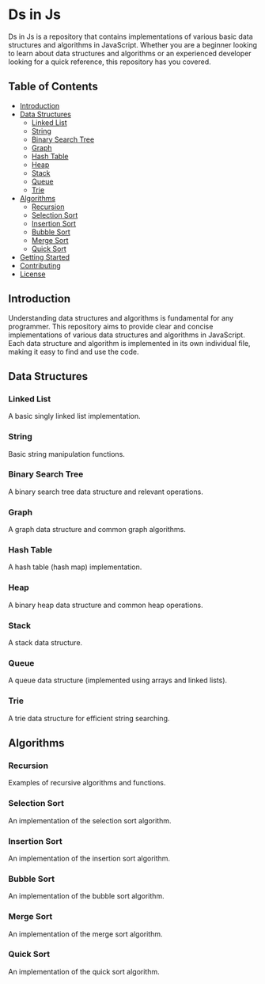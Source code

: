 # Ds in Js

Ds in Js is a repository that contains implementations of various basic data structures and algorithms in JavaScript. Whether you are a beginner looking to learn about data structures and algorithms or an experienced developer looking for a quick reference, this repository has you covered.

## Table of Contents

- [Introduction](#introduction)
- [Data Structures](#data-structures)
  - [Linked List](#linked-list)
  - [String](#string)
  - [Binary Search Tree](#binary-search-tree)
  - [Graph](#graph)
  - [Hash Table](#hash-table)
  - [Heap](#heap)
  - [Stack](#stack)
  - [Queue](#queue)
  - [Trie](#trie)
- [Algorithms](#algorithms)
  - [Recursion](#recursion)
  - [Selection Sort](#selection-sort)
  - [Insertion Sort](#insertion-sort)
  - [Bubble Sort](#bubble-sort)
  - [Merge Sort](#merge-sort)
  - [Quick Sort](#quick-sort)
- [Getting Started](#getting-started)
- [Contributing](#contributing)
- [License](#license)

## Introduction

Understanding data structures and algorithms is fundamental for any programmer. This repository aims to provide clear and concise implementations of various data structures and algorithms in JavaScript. Each data structure and algorithm is implemented in its own individual file, making it easy to find and use the code.

## Data Structures

### Linked List

A basic singly linked list implementation.

### String

Basic string manipulation functions.

### Binary Search Tree

A binary search tree data structure and relevant operations.

### Graph

A graph data structure and common graph algorithms.

### Hash Table

A hash table (hash map) implementation.

### Heap

A binary heap data structure and common heap operations.

### Stack

A stack data structure.

### Queue

A queue data structure (implemented using arrays and linked lists).

### Trie

A trie data structure for efficient string searching.

## Algorithms

### Recursion

Examples of recursive algorithms and functions.

### Selection Sort

An implementation of the selection sort algorithm.

### Insertion Sort

An implementation of the insertion sort algorithm.

### Bubble Sort

An implementation of the bubble sort algorithm.

### Merge Sort

An implementation of the merge sort algorithm.

### Quick Sort

An implementation of the quick sort algorithm.
